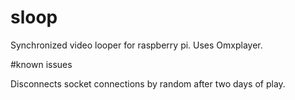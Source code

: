 # sloop

Synchronized video looper for raspberry pi. Uses Omxplayer.

#known issues

Disconnects socket connections by random after two days of play.
